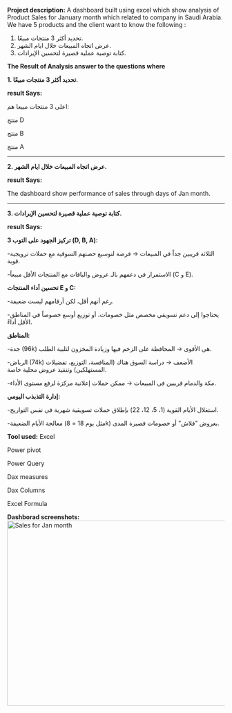 **Project description:**
A dashboard built using excel which show analysis of Product Sales for January month which related to company in Saudi Arabia. 
We have 5 products and the client want to know the following :
1. تحديد أكثر 3 منتجات مبيعًا.		
2. عرض اتجاه المبيعات خلال ايام الشهر.		
3. كتابة توصية عملية قصيرة لتحسين الإيرادات.		


**The Result of Analysis answer to the questions where**


**1. تحديد أكثر 3 منتجات مبيعًا.**

**result Says:**

اعلى 3 منتجات مبيعا هم:

منتج D 

منتج B

منتج A

___________________________________________________________________________________________________________________________________________________________________________________________

**2. عرض اتجاه المبيعات خلال ايام الشهر.**

**result Says:**

The dashboard show performance of sales through days of Jan month.


___________________________________________________________________________________________________________________________________________________________________________________________

**3. كتابة توصية عملية قصيرة لتحسين الإيرادات.**	

**result Says:**

**تركيز الجهود على التوب 3 (D, B, A):**	
	
-الثلاثة قريبين جداً في المبيعات → فرصة لتوسيع حصتهم السوقية مع حملات ترويجية قوية.	
	
-الاستمرار في دعمهم بالـ عروض والباقات مع المنتجات الأقل مبيعاً (C و E).	



**تحسين أداء المنتجات E و C:**	
	
-رغم أنهم أقل، لكن أرقامهم ليست ضعيفة.	
	
-يحتاجوا إلى دعم تسويقي مخصص مثل خصومات، أو توزيع أوسع خصوصاً في المناطق الأقل أداءً.	


 
**المناطق:**	
	
-جدة (96k) هي الأقوى → المحافظة على الزخم فيها وزيادة المخزون لتلبية الطلب.	
	
-الرياض (74k) الأضعف → دراسة السوق هناك (المنافسة، التوزيع، تفضيلات المستهلكين) وتنفيذ عروض محلية خاصة.	
	
-مكة والدمام قريبين في المبيعات → ممكن حملات إعلانية مركزة لرفع مستوى الأداء.	


 
**إدارة التذبذب اليومي:**	
	
-استغلال الأيام القوية (1، 5، 12، 22) بإطلاق حملات تسويقية شهرية في نفس التواريخ.	
	
-معالجة الأيام الضعيفة (مثل يوم 18 = 8k) بعروض "فلاش" أو خصومات قصيرة المدى.	







**Tool used:**
  Excel
  
  Power pivot 
  
  Power Query
  
  Dax measures 
  
  Dax Columns
  
  Excel Formula


**Dashborad screenshots:**
  <img width="1302" height="428" alt="Sales for Jan month" src="https://github.com/user-attachments/assets/fe3b3900-91d6-4e02-8f3c-acf7c87960df" />
  
